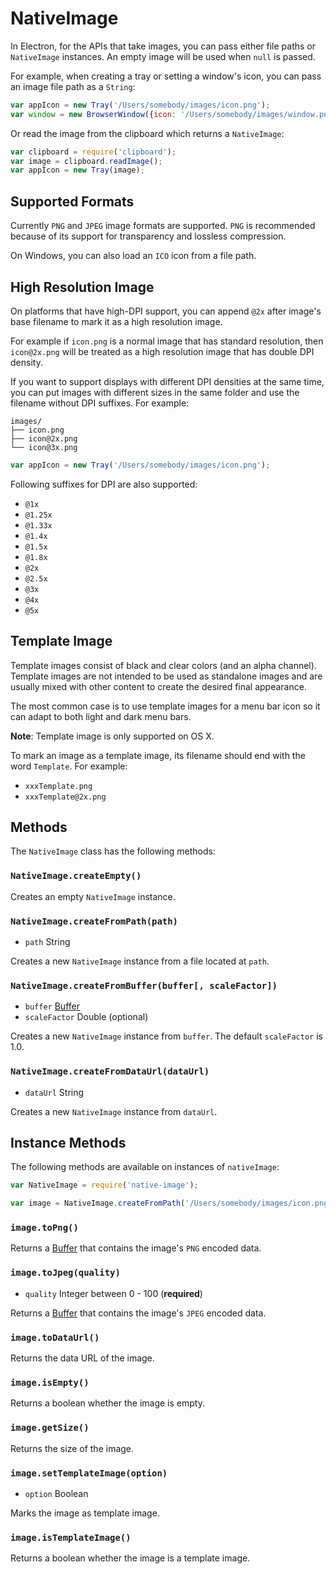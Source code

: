 # NativeImage

In Electron, for the APIs that take images, you can pass either file paths or
`NativeImage` instances. An empty image will be used when `null` is passed.

For example, when creating a tray or setting a window's icon, you can pass an
image file path as a `String`:

```javascript
var appIcon = new Tray('/Users/somebody/images/icon.png');
var window = new BrowserWindow({icon: '/Users/somebody/images/window.png'});
```

Or read the image from the clipboard which returns a `NativeImage`:

```javascript
var clipboard = require('clipboard');
var image = clipboard.readImage();
var appIcon = new Tray(image);
```

## Supported Formats

Currently `PNG` and `JPEG` image formats are supported. `PNG` is recommended
because of its support for transparency and lossless compression.

On Windows, you can also load an `ICO` icon from a file path.

## High Resolution Image

On platforms that have high-DPI support, you can append `@2x` after image's
base filename to mark it as a high resolution image.

For example if `icon.png` is a normal image that has standard resolution, then
`icon@2x.png` will be treated as a high resolution image that has double DPI
density.

If you want to support displays with different DPI densities at the same time,
you can put images with different sizes in the same folder and use the filename
without DPI suffixes. For example:

```text
images/
├── icon.png
├── icon@2x.png
└── icon@3x.png
```


```javascript
var appIcon = new Tray('/Users/somebody/images/icon.png');
```

Following suffixes for DPI are also supported:

* `@1x`
* `@1.25x`
* `@1.33x`
* `@1.4x`
* `@1.5x`
* `@1.8x`
* `@2x`
* `@2.5x`
* `@3x`
* `@4x`
* `@5x`

## Template Image

Template images consist of black and clear colors (and an alpha channel).
Template images are not intended to be used as standalone images and are usually
mixed with other content to create the desired final appearance.

The most common case is to use template images for a menu bar icon so it can
adapt to both light and dark menu bars.

**Note**: Template image is only supported on OS X.

To mark an image as a template image, its filename should end with the word
`Template`. For example:

* `xxxTemplate.png`
* `xxxTemplate@2x.png`

## Methods

The `NativeImage` class has the following methods:

### `NativeImage.createEmpty()`

Creates an empty `NativeImage` instance.

### `NativeImage.createFromPath(path)`

* `path` String

Creates a new `NativeImage` instance from a file located at `path`.

### `NativeImage.createFromBuffer(buffer[, scaleFactor])`

* `buffer` [Buffer][buffer]
* `scaleFactor` Double (optional)

Creates a new `NativeImage` instance from `buffer`. The default `scaleFactor` is
1.0.

### `NativeImage.createFromDataUrl(dataUrl)`

* `dataUrl` String

Creates a new `NativeImage` instance from `dataUrl`.

## Instance Methods

The following methods are available on instances of `nativeImage`:

```javascript
var NativeImage = require('native-image');

var image = NativeImage.createFromPath('/Users/somebody/images/icon.png');
```

### `image.toPng()`

Returns a [Buffer][buffer] that contains the image's `PNG` encoded data.

### `image.toJpeg(quality)`

* `quality` Integer between 0 - 100 (**required**)

Returns a [Buffer][buffer] that contains the image's `JPEG` encoded data.

### `image.toDataUrl()`

Returns the data URL of the image.

### `image.isEmpty()`

Returns a boolean whether the image is empty.

### `image.getSize()`

Returns the size of the image.

[buffer]: https://iojs.org/api/buffer.html#buffer_class_buffer

### `image.setTemplateImage(option)`

* `option` Boolean

Marks the image as template image.

### `image.isTemplateImage()`

Returns a boolean whether the image is a template image.
